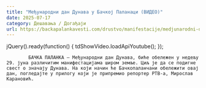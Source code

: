 ```yaml
---
title: "Међународни дан Дунава у Бачкој Паланаци (ВИДЕО)"
date: 2025-07-17
category: Дешавања / Догађаји
url: https://backapalankavesti.com/drustvo/manifestacije/medjunarodni-dan-dunava-u-backoj-palanaci-video/
---
```


jQuery().ready(function() {
                            tdShowVideo.loadApiYoutube(); 
                        });
                        
                    
            БАЧКА ПАЛАНКА – Међународни дан Дунава, биће обележен у недељу 29. јуна различитим манифестацијама широм земље. Циљ је да се подигне свест о значају Дунава. На који начин ће Бачкопаланчани обележити овај дан, погледајте у прилогу који је припремио репортер РТВ-а, Мирослав Карановић.
